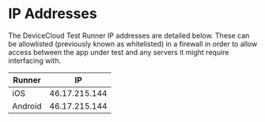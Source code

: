 # IP Addresses

The DeviceCloud Test Runner IP addresses are detailed below. These can be allowlisted (previously known as whitelisted) in a firewall in order to allow access between the app under test and any servers it might require interfacing with.

| Runner  | IP            |
| ------- | ------------- |
| iOS     | 46.17.215.144 |
| Android | 46.17.215.144 |
